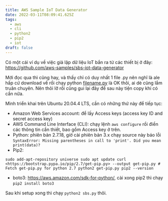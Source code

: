 ```yaml
---
title: AWS Sample IoT Data Generator
date: 2022-03-11T08:09:41.625Z
tags:
  - aws
  - cli
  - python2
  - pip2
  - iot
draft: false
---
```

<!--StartFragment-->

Có một cái ví dụ về việc giả lập dữ liệu IoT bắn ra từ các thiết bị ở đây: <https://github.com/aws-samples/sbs-iot-data-generator>

Mới đọc qua thì cũng hay, và thấy chỉ có duy nhất 1 file .py nên nghĩ là ale hấp cứ download về rồi chạy python [filename.py](http://filename.py) là OK thôi, ai dè cũng lắm truân chuyên. Nên thôi lỡ rồi cũng gui lại đây để sau này tiện copy khi có cần nữa.

Mình triển khai trên Ubuntu 20.04.4 LTS, cần có những thứ này để tiếp tục:

* Amazon Web Services account: để lấy Access keys (access key ID and secret access key)
* AWS Command Line Interface (CLI): chạy lệnh `aws configure` rồi điền các thông tin cần thiết, bao gồm Access key ở trên.
* Python: phiên bản 2.7.18, giờ cài phiên bản 3.x chạy source này báo lỗi `SyntaxError: Missing parentheses in call to 'print'. Did you mean print(data)?`
* Pip2:

`sudo add-apt-repository universe sudo apt update curl <https://bootstrap.pypa.io/pip/2.7/get-pip.py> --output get-pip.py # Fetch get-pip.py for python 2.7 python2 get-pip.py pip2 --version`

* boto3: [](https://aws.amazon.com/sdk-for-python/)<https://aws.amazon.com/sdk-for-python/>, cài xong pip2 thì chạy `pip2 install boto3`

Sau khi setup xong thì chạy `python2 sbs.py` thôi.

<!--EndFragment-->